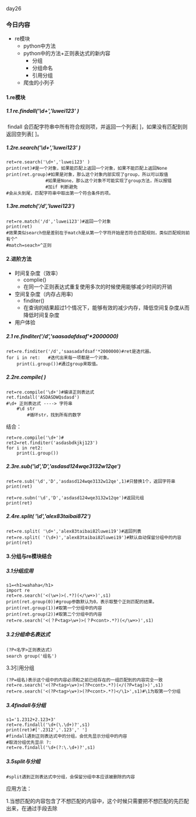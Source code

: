 day26

### 今日内容

- re模块
  - python中方法
  - python中的方法+正则表达式的新内容
    - 分组
    - 分组命名
    - 引用分组
  - 爬虫的小列子

#### 1.re模块

##### 1.1 re.findall('\d+','luwei123' )

​	findall 会匹配字符串中所有符合规则项，并返回一个列表[ ]，如果没有匹配到则返回空列表[ ]。

##### 1.2re.search('\d+','luwei123' )

```
ret=re.search('\d+','luwei123' )
print(ret)#是一个对象，如果能匹配上返回一个对象，如果不能匹配上返回None
print(ret.group)#如果是对象，那么这个对象内部实现了group，所以可以取值
			   #如果是None，那么这个对象不可能实现了group方法，所以报错
			   #加if 判断避免
#会从头到尾，匹配字符串中取出第一个符合条件的项。
```

##### 1.3re.match('/d','luwei123')

```
ret=re.match('/d','luwei123')#返回一个对象
print(ret)
#效果类似search但是差别在于match是从第一个字符开始是否符合匹配规则，类似匹配规则前有个^
#match=seach+^正则
```

#### 2.进阶方法

- 时间复杂度（效率）
  - complie()
  - 在同一个正则表达式重复使用多次的时候使用能够减少时间的开销
- 空间复杂度（内存占用率)
  - finditer()
  - 在查询的结果超过1个情况下，能够有效的减少内存，降低空间复杂度从而降低时间复杂度
- 用户体验

##### 2.1 re.finditer('/d','saasadafdsaf'*2000000)

```
ret=re.finditer('/d','saasadafdsaf'*2000000)#ret是迭代器。
for i in ret:	#迭代出来每一项都是一个对象。
	print(i.group())#通过group来取值。
```

##### 2.2re.compile( )

```
ret=re.compile('\d+')#编译正则表达式
ret.findall('ASDASDWQsdasd')
#\d+ 正则表达式 ----> 字符串
	#\d str
		#循环str，找到所有的数字
```

结合：

```
ret=re.compile('\d+')#
ret2=ret.finditer('asdasbdkjkj123')
for i in ret2:
	print(i.group())
```

##### 2.3re.sub('\d','D','asdasd124wqe3132w12qe')

```
ret=re.sub('\d','D','asdasd124wqe3132w12qe',1)#只替换1个，返回字符串
print(ret)
```

```
ret=re.subn('\d','D','asdasd124wqe3132w12qe')#返回元组
print(ret)
```

##### 2.4re.split( '\d','alex83taibai872')

```
ret=re.split( '\d+','alex83taibai82luwei19')#返回列表
ret=re.split( '(\d+)','alex83taibai82luwei19')#默认自动保留分组中的内容
print(ret)
```

#### 3.分组与re模块结合

##### 3.1分组应用

```
s1=<h1>wahaha</h1>
import re
ret=re.search('<(\w+)>(.*?)(</\w+>)',s1)
print(ret.group(0))#group参数默认为0，表示取整个正则匹配的结果。
print(ret.group(1))#取第一个分组中的内容
print(ret.group(2))#取第二个分组中的内容
ret=re.search('<(？P<tag>\w+)>(？P<cont>.*?)(</\w+>)',s1)
```

##### 3.2分组命名表达式

```
(?P<名字>正则表达式)
search group('组名')
```

3.3引用分组

```
(?P=组名)表示这个组中的内容必须和之前已经存在的一组匹配到的内容完全一致
ret=re.search('<(?P<tag>\w+)>(?P<cont>.*?)(</(?P=tag)>)',s1)
ret=re.search('<(?P<tag>\w+)>(?P<cont>.*?)</\1>',s1)#\1为取第一个分组
```

##### 3.4findall与分组

```
s1='1.2312+2.123+3'
ret=re.findall('\d+(\.\d+)?',s1)
print(ret)#['.2312','.123',' ']
#findall遇到正则表达式中的分组，会优先显示分组中的内容
#取消分组优先显示 ?:
ret=re.findall('\d+(?:\.\d+)?',s1)
```

##### 3.5split与分组

```
#split遇到正则表达式中分组，会保留分组中本应该被删除的内容
```



应用方法：

1.当想匹配的内容包含了不想匹配的内容中，这个时候只需要把不想匹配的先匹配出来，在通过手段去除